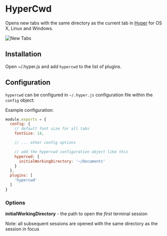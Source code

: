 # HyperCwd

Opens new tabs with the same directory as the current tab in [Hyper](https://hyper.is/) for OS X, Linux and Windows.

![New Tabs](https://raw.githubusercontent.com/hharnisc/hypercwd/master/newTabs.gif)

## Installation

Open ~/.hyper.js and add `hypercwd` to the list of plugins.

## Configuration

`hypercwd` can be configured in `~/.hyper.js` configuration file within the `config` object:


Example configuration:

```js
module.exports = {
  config: {
    // default font size for all tabs
    fontSize: 14,

    // ... other config options

    // add the hypercwd configuration object like this
    hypercwd: {
      initialWorkingDirectory: '~/Documents'
    }
  },
  plugins: [
    'hypercwd'
  ]
}
```

### Options

**initialWorkingDirectory** - the path to open the _first_ terminal session

Note: all subsequent sessions are opened with the same directory as the session in focus
